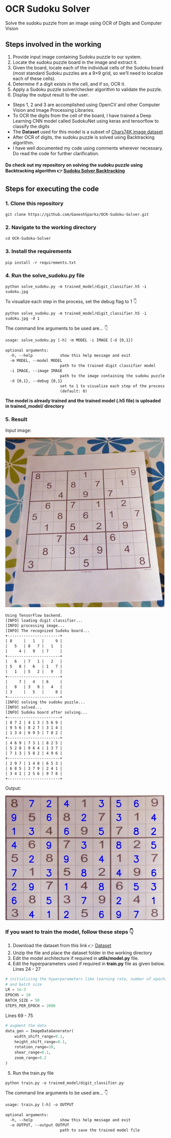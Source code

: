 # OCR Sudoku Solver
Solve the sudoku puzzle from an image using OCR of Digits and Computer Vision

## Steps involved in the working
1. Provide input image containing Sudoku puzzle to our system.
2. Locate the sudoku puzzle board in the image and extract it.
3. Given the board, locate each of the individual cells of the Sudoku board (most standard Sudoku puzzles are a 9×9 grid, so we’ll need to localize each of these cells).
4. Determine if a digit exists in the cell, and if so, OCR it.
5. Apply a Sudoku puzzle solver/checker algorithm to validate the puzzle.
6. Display the output result to the user.

* Steps 1, 2 and 3 are accomplished using OpenCV and other Computer Vision and Image Processing Libraries.
* To OCR the digits from the cell of the board, I have trained a Deep Learning CNN model called SudokuNet using keras and tensorflow to classify the digits
* The **Dataset** used for this model is a subset of [Chars74K image dataset](http://www.ee.surrey.ac.uk/CVSSP/demos/chars74k/)
* After OCR of digits, the sudoku puzzle is solved using Backtracking algorithm.
* I have well documented my code using comments wherever necessary. Do read the code for further clarification.

#### Do check out my repository on solving the sudoku puzzle using Backtracking algorithm :point_right: [Sudoku Solver Backtracking](https://github.com/GaneshSparkz/Sudoku-Solver-Backtracking)

## Steps for executing the code
### 1. Clone this repository
```Shell
git clone https://github.com/GaneshSparkz/OCR-Sudoku-Solver.git
```

### 2. Navigate to the working directory
```Shell
cd OCR-Sudoku-Solver
```

### 3. Install the requirements
```Shell
pip install -r requirements.txt
```

### 4. Run the solve_sudoku.py file
```Shell
python solve_sudoku.py -m trained_model/digit_classifier.h5 -i sudoku.jpg
```
To visualize each step in the process, set the debug flag to 1 :point_down:
```Shell
python solve_sudoku.py -m trained_model/digit_classifier.h5 -i sudoku.jpg -d 1
```
The command line arguments to be used are... :point_down:
```Shell
usage: solve_sudoku.py [-h] -m MODEL -i IMAGE [-d {0,1}]

optional arguments:
  -h, --help            show this help message and exit
  -m MODEL, --model MODEL
                        path to the trained digit classifier model
  -i IMAGE, --image IMAGE
                        path to the image containing the sudoku puzzle
  -d {0,1}, --debug {0,1}
                        set to 1 to visualize each step of the process
                        (default: 0)
```
**The model is already trained and the trained model (.h5 file) is uploaded in trained_model/ directory**

### 5. Result
Input image:

<img src="sudoku.jpg" alt="Input Image" width="500">

```Shell
Using TensorFlow backend.
[INFO] loading digit classifier...
[INFO] processing image...
[INFO] The recognized Sudoku board...
+-----------------------+
| 8     |   1   |     9 |
|   5   | 8   7 |   1   |
|     4 |   9   | 7     |
+-----------------------+
|   6   | 7   1 |   2   |
| 5   8 |   6   | 1   7 |
|   1   | 5   2 |   9   |
+-----------------------+
|     7 |   4   | 6     |
|   8   | 3   9 |   4   |
| 3     |   5   |     8 |
+-----------------------+
[INFO] solving the sudoku puzzle...
[INFO] solved...
[INFO] Sudoku board after solving...
+-----------------------+
| 8 7 2 | 4 1 3 | 5 6 9 |
| 9 5 6 | 8 2 7 | 3 1 4 |
| 1 3 4 | 6 9 5 | 7 8 2 |
+-----------------------+
| 4 6 9 | 7 3 1 | 8 2 5 |
| 5 2 8 | 9 6 4 | 1 3 7 |
| 7 1 3 | 5 8 2 | 4 9 6 |
+-----------------------+
| 2 9 7 | 1 4 8 | 6 5 3 |
| 6 8 5 | 3 7 9 | 2 4 1 |
| 3 4 1 | 2 5 6 | 9 7 8 |
+-----------------------+
```
Output:

<img src="solved_puzzle.jpg" alt="Input Image" width="500">

### If you want to train the model, follow these steps :point_down:
1. Download the dataset from this link :point_right: [Dataset](https://drive.google.com/file/d/1ysIQhQB8NT6nVkaO0FAr4BU1oOOhvZlR/view?usp=sharing)
2. Unzip the file and place the dataset folder in the working directory
3. Edit the model architecture if required in **utils/model.py** file.
4. Edit the hyperparameters used if required in **train.py** file as given below.
Lines 24 - 27
```Python
# initializing the hyperparameters like learning rate, number of epochs
# and batch size
LR = 1e-3
EPOCHS = 10
BATCH_SIZE = 50
STEPS_PER_EPOCH = 2000
```
Lines 69 - 75
```Python
# augment the data
data_gen = ImageDataGenerator(
    width_shift_range=0.1,
    height_shift_range=0.1,
    rotation_range=10,
    shear_range=0.1,
    zoom_range=0.2
)
```

5. Run the train.py file
```Shell
python train.py -o trained_model/digit_classifier.py
```
The command line arguments to be used are... :point_down:
```Shell
usage: train.py [-h] -o OUTPUT

optional arguments:
  -h, --help            show this help message and exit
  -o OUTPUT, --output OUTPUT
                        path to save the trained model file
```

